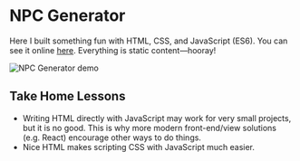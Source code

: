 # NPC Generator

Here I built something fun with HTML, CSS, and JavaScript (ES6). You can see it
online [here](https://captainalan.github.io/npc_generator/). Everything is static
content—hooray!

![NPC Generator demo](http://haksayng.com/img/github/npc-generator.png)

## Take Home Lessons

- Writing HTML directly with JavaScript may work for very small projects, but it
  is no good. This is why more modern front-end/view solutions (e.g. React) encourage other
  ways to do things.
- Nice HTML makes scripting CSS with JavaScript much easier.
  
